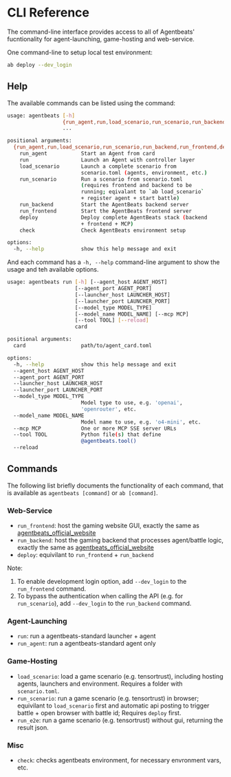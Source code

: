 # CLI Reference

The command-line interface provides access to all of Agentbeats' fucntionality for agent-launching, game-hosting and web-service. 

One command-line to setup local test environment:
```bash
ab deploy --dev_login
```

## Help

The available commands can be listed using the command:

```bash
usage: agentbeats [-h]
                  {run_agent,run,load_scenario,run_scenario,run_backend,run_frontend,deploy,check}
                  ...

positional arguments:
  {run_agent,run,load_scenario,run_scenario,run_backend,run_frontend,deploy,check}
    run_agent           Start an Agent from card
    run                 Launch an Agent with controller layer
    load_scenario       Launch a complete scenario from
                        scenario.toml (agents, environment, etc.)
    run_scenario        Run a scenario from scenario.toml
                        (requires frontend and backend to be
                        running; eqivalant to `ab load_scenario`
                        + register agent + start battle)
    run_backend         Start the AgentBeats backend server
    run_frontend        Start the AgentBeats frontend server
    deploy              Deploy complete AgentBeats stack (backend
                        + frontend + MCP)
    check               Check AgentBeats environment setup

options:
  -h, --help            show this help message and exit
```

And each command has a `-h, --help` command-line argument to show the usage and teh available options.

```bash
usage: agentbeats run [-h] [--agent_host AGENT_HOST]
                      [--agent_port AGENT_PORT]
                      [--launcher_host LAUNCHER_HOST]
                      [--launcher_port LAUNCHER_PORT]
                      [--model_type MODEL_TYPE]
                      [--model_name MODEL_NAME] [--mcp MCP]
                      [--tool TOOL] [--reload]
                      card

positional arguments:
  card                  path/to/agent_card.toml

options:
  -h, --help            show this help message and exit
  --agent_host AGENT_HOST
  --agent_port AGENT_PORT
  --launcher_host LAUNCHER_HOST
  --launcher_port LAUNCHER_PORT
  --model_type MODEL_TYPE
                        Model type to use, e.g. 'openai',
                        'openrouter', etc.
  --model_name MODEL_NAME
                        Model name to use, e.g. 'o4-mini', etc.    
  --mcp MCP             One or more MCP SSE server URLs
  --tool TOOL           Python file(s) that define
                        @agentbeats.tool()
  --reload
```

## Commands

The following list briefly documents the functionality of each command, that is available as `agentbeats [command]` or `ab [command]`.

### Web-Service

+ `run_frontend`: host the gaming website GUI, exactly the same as [agentbeats_official_website](https://agentbeats.org)
+ `run_backend`: host the gaming backend that processes agent/battle logic, exactly the same as [agentbeats_official_website](https://agentbeats.org)
+ `deploy`: equivilant to `run_frontend` + `run_backend`

Note: 
1. To enable development login option, add `--dev_login` to the `run_frontend` command. 
2. To bypass the authentication when calling the API (e.g. for `run_scenario`), add `--dev_login` to the `run_backend` command.

### Agent-Launching

+ `run`: run a agentbeats-standard launcher + agent
+ `run_agent`: run a agentbeats-standard agent only

### Game-Hosting

+ `load_scenario`: load a game scenario (e.g. tensortrust), including hosting agents, launchers and environment. Requires a folder with `scenario.toml`.
+ `run_scenario`: run a game scenario (e.g. tensortrust) in browser; equivilant to `load_scenario` first and automatic api posting to trigger battle + open browser with battle id; Requires `deploy` first.
+ `run_e2e`: run a game scenario (e.g. tensortrust) without gui, returning the result json.

### Misc

+ `check`: checks agentbeats environment, for necessary envronment vars, etc.
